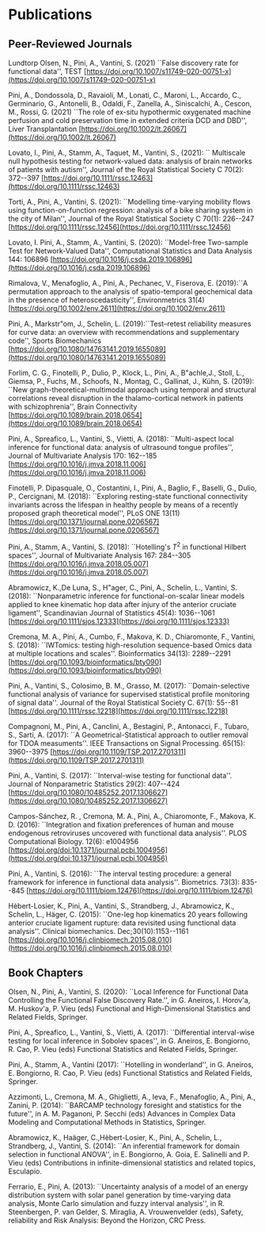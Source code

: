 # Publications

## Peer-Reviewed Journals

Lundtorp Olsen, N., Pini, A., Vantini, S. (2021) ``False discovery rate for functional data'', TEST [https://doi.org/10.1007/s11749-020-00751-x](https://doi.org/10.1007/s11749-020-00751-x)

Pini, A., Dondossola, D., Ravaioli, M., Lonati, C., Maroni, L., Accardo, C., Germinario, G., Antonelli, B., Odaldi, F., Zanella, A., Siniscalchi, A., Cescon, M., Rossi, G. (2021) ``The role of ex-situ hypothermic oxygenated machine perfusion and cold preservation time in extended criteria DCD and DBD'', Liver Transplantation [https://doi.org/10.1002/lt.26067](https://doi.org/10.1002/lt.26067)

Lovato, I.,  Pini, A., Stamm, A., Taquet, M., Vantini, S.,  (2021): `` Multiscale null hypothesis testing for network-valued data: analysis of brain networks of patients with autism'', Journal of the Royal Statistical Society C 70(2): 372--397 [https://doi.org/10.1111/rssc.12463](https://doi.org/10.1111/rssc.12463)


Torti, A., Pini, A., Vantini, S. (2021): ``Modelling time-varying mobility flows using function-on-function regression: analysis of a bike sharing system in the city of Milan'',  Journal of the Royal Statistical Society C 70(1): 226--247 [https://doi.org/10.1111/rssc.12456](https://doi.org/10.1111/rssc.12456)

Lovato, I. Pini, A., Stamm, A., Vantini, S. (2020): ``Model-free Two-sample Test for Network-Valued Data'', Computational Statistics and Data Analysis 144: 106896 [https://doi.org/10.1016/j.csda.2019.106896](https://doi.org/10.1016/j.csda.2019.106896)


Rimalova, V., Menafoglio, A., Pini, A., Pechanec, V., Fiserova, E. (2019):``A permutation approach to the analysis of spatio-temporal geochemical data in the presence of heteroscedasticity'', Environmetrics 31(4) [https://doi.org/10.1002/env.2611](https://doi.org/10.1002/env.2611)

Pini, A., Markstr\"om,  J.,  Schelin, L. (2019):``Test–retest reliability measures for curve data: an overview with recommendations and supplementary code'', Sports Biomechanics [https://doi.org/10.1080/14763141.2019.1655089](https://doi.org/10.1080/14763141.2019.1655089)


Forlim, C. G., Finotelli, P., Dulio, P., Klock, L., Pini, A., B\"achle,J.,  Stoll, L.,  Giemsa, P.,  Fuchs, M., Schoofs, N., Montag, C., Gallinat, J.,  Kühn, S. (2019):  ``New graph-theoretical-multimodal approach using temporal and structural correlations reveal disruption in the thalamo-cortical network in patients with schizophrenia'', Brain Connectivity [https://doi.org/10.1089/brain.2018.0654](https://doi.org/10.1089/brain.2018.0654)

Pini, A., Spreafico, L.,  Vantini, S., Vietti, A. (2018): ``Multi-aspect local inference for functional data: analysis of ultrasound tongue profiles'', Journal of Multivariate Analysis 170: 162--185 [https://doi.org/10.1016/j.jmva.2018.11.006](https://doi.org/10.1016/j.jmva.2018.11.006)

Finotelli, P. Dipasquale, O., Costantini, I.,  Pini, A.,  Baglio, F., Baselli, G.,  Dulio, P.,  Cercignani, M. (2018): ``Exploring resting-state functional connectivity invariants across the lifespan in healthy people by means of a recently proposed graph theoretical model'', PLoS ONE 13(11) [https://doi.org/10.1371/journal.pone.0206567](https://doi.org/10.1371/journal.pone.0206567)


Pini, A.,  Stamm, A., Vantini, S. (2018): ``Hotelling's $T^2$ in functional Hilbert spaces'', Journal of Multivariate Analysis 167: 284--305 [https://doi.org/10.1016/j.jmva.2018.05.007](https://doi.org/10.1016/j.jmva.2018.05.007)


Abramowicz, K.,De Luna, S.,  H\"ager, C.,  Pini, A.,  Schelin, L.,  Vantini, S. (2018): ``Nonparametric inference for functional-on-scalar linear models applied to knee kinematic hop data after injury of the anterior cruciate ligament'', Scandinavian Journal of Statistics 45(4): 1036--1061 [https://doi.org/10.1111/sjos.12333](https://doi.org/10.1111/sjos.12333)


Cremona, M. A.,  Pini, A., Cumbo, F., Makova, K. D., Chiaromonte, F., Vantini, S.	(2018): ``IWTomics: testing high-resolution sequence-based Omics data at multiple locations and scales''. Bioinformatics 34(13): 2289--2291 [https://doi.org/10.1093/bioinformatics/bty090](https://doi.org/10.1093/bioinformatics/bty090)

Pini, A.,   Vantini, S.,   Colosimo, B. M.,   Grasso, M. (2017): ``Domain-selective functional analysis of variance  for supervised statistical profile  monitoring of signal data''. Journal of the Royal Statistical Society C. 67(1): 55--81 [https://doi.org/10.1111/rssc.12218](https://doi.org/10.1111/rssc.12218)

Compagnoni, M., Pini,  A.,  Canclini, A.,  Bestagini, P., Antonacci,  F., Tubaro, S., Sarti, A. (2017): ``A Geometrical-Statistical approach to outlier removal for TDOA measuments''. IEEE Transactions on Signal Processing.  65(15): 3960--3975 [https://doi.org/10.1109/TSP.2017.2701311](https://doi.org/10.1109/TSP.2017.2701311)

Pini, A.,   Vantini, S. (2017): ``Interval-wise testing for functional data''. Journal of Nonparametric Statistics 29(2): 407--424 [https://doi.org/10.1080/10485252.2017.1306627](https://doi.org/10.1080/10485252.2017.1306627)


Campos-Sánchez, R. ,  Cremona, M.  A.,  Pini,  A.,  Chiaromonte, F., Makova, K.  D. (2016): ``Integration and fixation preferences of human and mouse endogenous retroviruses uncovered with functional data analysis''. PLOS Computational Biology. 12(6): e1004956 [https://doi.org/doi:10.1371/journal.pcbi.1004956](https://doi.org/doi:10.1371/journal.pcbi.1004956)

Pini, A.,   Vantini, S. (2016): ``The interval testing procedure: a general framework for inference in functional data analysis''. Biometrics. 73(3): 835--845 [https://doi.org/10.1111/biom.12476](https://doi.org/10.1111/biom.12476)

Hèbert-Losier, K.,  Pini,    A.,   Vantini, S.,   Strandberg,  J.,  Abramowicz,  K., Schelin, L.,    Häger, C. (2015): ``One-leg hop kinematics 20 years following anterior cruciate ligament rupture: data revisited using functional data analysis''. Clinical biomechanics. Dec;30(10):1153--1161 [https://doi.org/10.1016/j.clinbiomech.2015.08.010](https://doi.org/10.1016/j.clinbiomech.2015.08.010)

## Book Chapters

Olsen, N.,  Pini, A.,  Vantini, S. (2020): ``Local Inference for Functional Data Controlling the Functional False Discovery Rate.'', in G. Aneiros, I. Horov\'a, M. Huskov\'a, P. Vieu (eds) Functional and High-Dimensional Statistics and Related Fields, Springer.


Pini, A., Spreafico, L.,  Vantini, S., Vietti, A.  (2017): ``Differential interval-wise testing for local inference in Sobolev spaces'', in G. Aneiros, E. Bongiorno, R. Cao, P. Vieu (eds) Functional Statistics and Related Fields, Springer.

Pini, A., Stamm, A.,  Vantini (2017): ``Hotelling in wonderland'', in G. Aneiros, E. Bongiorno, R. Cao, P. Vieu (eds) Functional Statistics and Related Fields, Springer.


Azzimonti, L.,  Cremona,  M. A.,   Ghiglietti, A., Ieva,  F.,  Menafoglio, A.,  Pini, A., Zanini, P. (2014): ``BARCAMP technology foresight and statistics for the future'', in A.  M.  Paganoni, P.  Secchi (eds) Advances in Complex Data Modeling and Computational Methods in Statistics, Springer.

Abramowicz, K., Haäger, C.,Hèbert-Losier, K.,  Pini, A., Schelin, L., Strandberg, J., Vantini, S. (2014): ``An inferential framework for domain selection in functional ANOVA'', in E.  Bongiorno, A.   Goia, E.  Salinelli and P.  Vieu (eds) Contributions in infinite-dimensional statistics and related topics, Esculapio.


Ferrario, E.,  Pini, A. (2013): ``Uncertainty analysis of a model of an energy distribution system with solar panel generation by time-varying data analysis, Monte Carlo simulation and fuzzy interval analysis'', in R. Steenbergen, P.  van Gelder, S.  Miraglia, A.   Vrouwenvelder (eds), Safety, reliability and Risk Analysis: Beyond the Horizon, CRC Press.
